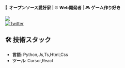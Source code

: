 🚀 **オープンソース愛好家** | 🌐 **Web開発者** | 🎮 **ゲーム作り好き**

![](https://komarev.com/ghpvc/?username=waiorecchi&color=blue)  
[![Twitter](https://img.shields.io/badge/Twitter-1DA1F2?style=flat&logo=twitter&logoColor=white)](https://twitter.com/oreenginia)

## 🛠 技術スタック
- **言語**: Python,Js,Ts,Html,Css
- **ツール**: Cursor,React
